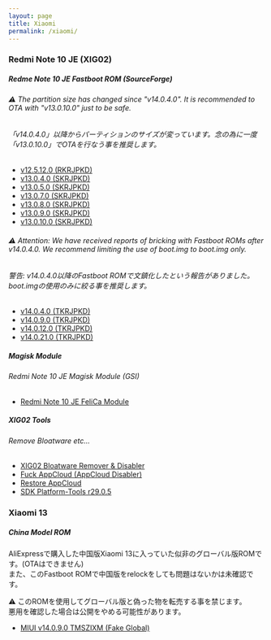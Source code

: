 ```yaml
---
layout: page
title: Xiaomi
permalink: /xiaomi/
---
```


### Redmi Note 10 JE (XIG02)
##### Redme Note 10 JE Fastboot ROM (SourceForge)

###### ⚠ The partition size has changed since "v14.0.4.0". It is recommended to OTA with "v13.0.10.0" just to be safe.

###### 「v14.0.4.0」以降からパーティションのサイズが変っています。念の為に一度「v13.0.10.0」でOTAを行なう事を推奨します。
- [v12.5.12.0 (RKRJPKD)](https://sourceforge.net/projects/redmi-note-10-je-rom/files/FastbootROM/Xiaomi_Iris_XIG02_MIUI_V12.5.12.0_RKRJPKD.rar/download)
- [v13.0.4.0 (SKRJPKD)](https://sourceforge.net/projects/redmi-note-10-je-rom/files/FastbootROM/Xiaomi_Iris_XIG02_MIUI_V13.0.4.0.SKRJPKD.rar/download)
- [v13.0.5.0 (SKRJPKD)](https://sourceforge.net/projects/redmi-note-10-je-rom/files/FastbootROM/Xiaomi_Iris_XIG02_MIUI_V13.0.5.0.SKRJPKD.rar/download)
- [v13.0.7.0 (SKRJPKD)](https://sourceforge.net/projects/redmi-note-10-je-rom/files/FastbootROM/Xiaomi_Iris_XIG02_MIUI_V13.0.7.0_SKRJPKD.rar/download)
- [v13.0.8.0 (SKRJPKD)](https://sourceforge.net/projects/redmi-note-10-je-rom/files/FastbootROM/Xiaomi_Iris_XIG02_MIUI_V13.0.8.0_SKRJPKD.rar/download)
- [v13.0.9.0 (SKRJPKD)](https://sourceforge.net/projects/redmi-note-10-je-rom/files/FastbootROM/Xiaomi_Iris_XIG02_MIUI_V13.0.9.0_SKRJPKD.rar/download)
- [v13.0.10.0 (SKRJPKD)](https://sourceforge.net/projects/redmi-note-10-je-rom/files/FastbootROM/Xiaomi_Iris_XIG02_MIUI_V13.0.10.0_SKRJPKD.rar/download)

###### ⚠ Attention: We have received reports of bricking with Fastboot ROMs after v14.0.4.0. We recommend limiting the use of boot.img to boot.img only.

###### 警告: v14.0.4.0以降のFastboot ROMで文鎮化したという報告がありました。boot.imgの使用のみに絞る事を推奨します。

- [v14.0.4.0 (TKRJPKD)](https://sourceforge.net/projects/redmi-note-10-je-rom/files/FastbootROM/Xiaomi_Iris_XIG02_MIUI_V14.0.4.0_TKRJPKD.7z/download)
- [v14.0.9.0 (TKRJPKD)](https://sourceforge.net/projects/redmi-note-10-je-rom/files/FastbootROM/Xiaomi_Iris_XIG02_MIUI_V14.0.9.0_TKRJPKD.7z/download)
- [v14.0.12.0 (TKRJPKD)](https://sourceforge.net/projects/redmi-note-10-je-rom/files/FastbootROM/Xiaomi_Iris_XIG02_MIUI_V14.0.12.0_TKRJPKD.7z/download)
- [v14.0.21.0 (TKRJPKD)](https://sourceforge.net/projects/redmi-note-10-je-rom/files/FastbootROM/Xiaomi_Iris_XIG02_MIUI_V14.0.21.0_TKRJPKD.7z/download)

##### Magisk Module
###### Redmi Note 10 JE Magisk Module (GSI)
- [Redmi Note 10 JE FeliCa Module](https://github.com/reindex-ot/magisk-module-iris-felica/releases)

##### XIG02 Tools
###### Remove Bloatware etc...
- [XIG02 Bloatware Remover & Disabler](https://drive.google.com/uc?export=download&id=1EMQ6pax-Boj67xyCixEF7Ql5oX_CtHKe)
- [Fuck AppCloud (AppCloud Disabler)](https://drive.google.com/uc?export=download&id=1C8Uszdsie91VcHmIpTP8EIxq9sQJ-IDu)
- [Restore AppCloud](https://drive.google.com/uc?export=download&id=1axGXUpmbaTE0uqQWoNvOerHUoEeWtYv2)
- [SDK Platform-Tools r29.0.5](https://drive.google.com/uc?export=download&id=1wDN0bfmWSEaAx9KoN-7GI4sW0qo3XRo6)

### Xiaomi 13
##### China Model ROM
AliExpressで購入した中国版Xiaomi 13に入っていた似非のグローバル版ROMです。(OTAはできません)<br>
また、このFastboot ROMで中国版をrelockをしても問題はないかは未確認です。

 ⚠ このROMを使用してグローバル版と偽った物を転売する事を禁じます。<br>
悪用を確認した場合は公開をやめる可能性があります。
- [MIUI v14.0.9.0 TMSZIXM (Fake Global)](https://mega.nz/file/KhxFwbxa#F5xSNElRaWRKtDTQO4_MF8fsKUxzQ0YzEu-8C4tvFIE)

